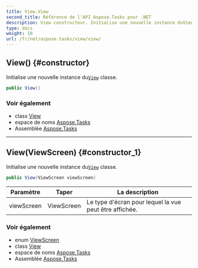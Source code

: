 ```yaml
---
title: View.View
second_title: Référence de l'API Aspose.Tasks pour .NET
description: View constructeur. Initialise une nouvelle instance duView classe.
type: docs
weight: 10
url: /fr/net/aspose.tasks/view/view/
---
```

## View() {#constructor}

Initialise une nouvelle instance du[`View`](../) classe.

```csharp
public View()
```

### Voir également

* class [View](../)
* espace de noms [Aspose.Tasks](../../view/)
* Assemblée [Aspose.Tasks](../../../)

---

## View(ViewScreen) {#constructor_1}

Initialise une nouvelle instance du[`View`](../) classe.

```csharp
public View(ViewScreen viewScreen)
```

| Paramètre | Taper | La description |
| --- | --- | --- |
| viewScreen | ViewScreen | Le type d'écran pour lequel la vue peut être affichée. |

### Voir également

* enum [ViewScreen](../../viewscreen/)
* class [View](../)
* espace de noms [Aspose.Tasks](../../view/)
* Assemblée [Aspose.Tasks](../../../)


